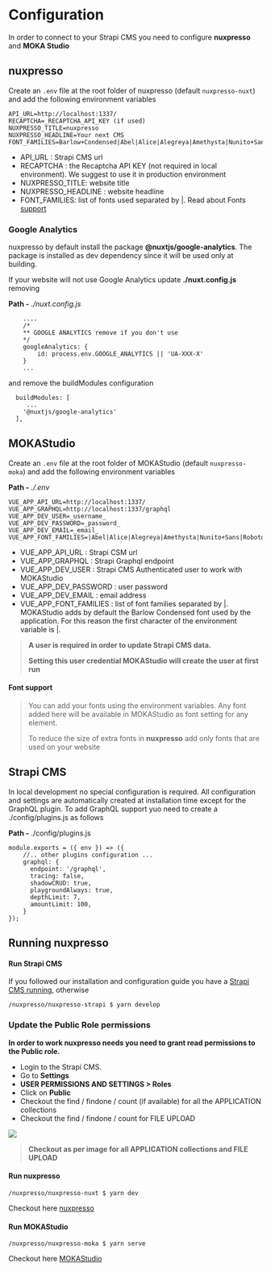 # Configuration

In order to connect to your Strapi CMS you need to configure **nuxpresso** and **MOKA Studio**

## nuxpresso

Create an ```.env``` file at the root folder of nuxpresso (default ```nuxpresso-nuxt```) and add the following environment variables

```
API_URL=http://localhost:1337/
RECAPTCHA=_RECAPTCHA_API_KEY (if used)
NUXPRESSO_TITLE=nuxpresso
NUXPRESSO_HEADLINE=Your next CMS
FONT_FAMILIES=Barlow+Condensed|Abel|Alice|Alegreya|Amethysta|Nunito+Sans|Roboto|Quattrocento|Raleway|Lora|PT+Sans
```

- API_URL : Strapi CMS url
- RECAPTCHA : the Recaptcha API KEY (not required in local environment). We suggest to use it in production environment
- NUXPRESSO_TITLE: website title
- NUXPRESSO_HEADLINE : website headline
- FONT_FAMILIES: list of fonts used separated by |. Read about Fonts [support](/guide/configuration.html#font-support)


### Google Analytics

nuxpresso by default install the package **@nuxtjs/google-analytics**. The package is installed as dev dependency since it will be used only at building.

If your website will not use Google Analytics update **./nuxt.config.js** removing 

**Path -** *./nuxt.config.js*
```
    ....
    /*
    ** GOOGLE ANALYTICS remove if you don't use
    */
    googleAnalytics: {
        id: process.env.GOOGLE_ANALYTICS || 'UA-XXX-X'
    }
    ...
```

and remove the buildModules configuration


```
  buildModules: [
     ...
    '@nuxtjs/google-analytics'
  ],
```

## MOKAStudio

Create an ```.env``` file at the root folder of MOKAStudio (default ```nuxpresso-moka```) and add the following environment variables

**Path -** *./.env*
```
VUE_APP_API_URL=http://localhost:1337/
VUE_APP_GRAPHQL=http://localhost:1337/graphql
VUE_APP_DEV_USER=_username_
VUE_APP_DEV_PASSWORD=_password_
VUE_APP_DEV_EMAIL=_email_
VUE_APP_FONT_FAMILIES=|Abel|Alice|Alegreya|Amethysta|Nunito+Sans|Roboto|Quattrocento|Raleway|Lora|PT+Sans
```

- VUE_APP_API_URL : Strapi CSM url
- VUE_APP_GRAPHQL : Strapi Graphql endpoint
- VUE_APP_DEV_USER : Strapi CMS Authenticated user to work with MOKAStudio
- VUE_APP_DEV_PASSWORD : user password
- VUE_APP_DEV_EMAIL : email address
- VUE_APP_FONT_FAMILIES : list of font families separated by |. MOKAStudio adds by default the Barlow Condensed font used by the application. For this reason the first character of the environment variable is |.

> **A user is required in order to update Strapi CMS data.**
>
> **Setting this user credential MOKAStudio will create the user at first run**

#### Font support

> You can add your fonts using the environment variables. Any font added here will be available in MOKAStudio as font setting for any element. 
>
> To reduce the size of extra fonts in **nuxpresso** add only fonts that are used on your website 



## Strapi CMS

In local development no special configuration is required. All configuration and settings are automatically created at installation time except for the GraphQL plugin. To add GraphQL support yuo need to create a 
./config/plugins.js as follows

**Path -** ./config/plugins.js

```
module.exports = ({ env }) => ({
    //.. other plugins configuration ...
    graphql: {
      endpoint: '/graphql',
      tracing: false,
      shadowCRUD: true,
      playgroundAlways: true,
      depthLimit: 7,
      amountLimit: 100,
    }
});
```




## Running nuxpresso 


#### Run Strapi CMS
If you followed our installation and configuration guide you have a [Strapi CMS running](http://localhost:1337/admin), otherwise 

```
/nuxpresso/nuxpresso-strapi $ yarn develop
```

### Update the Public Role permissions

**In order to work nuxpresso needs you need to grant read permissions to the Public role.**

- Login to the Strapi CMS.
- Go to **Settings**
- **USER PERMISSIONS AND SETTINGS > Roles**
- Click on **Public**
- Checkout the find / findone / count (if available) for all the APPLICATION collections
- Checkout the find / findone / count for FILE UPLOAD

<img src="https://res.cloudinary.com/moodgiver/image/upload/v1610886096/strapi_public_permissions_c6999fee15.png"/>

> **Checkout as per image for all APPLICATION collections and FILE UPLOAD**



#### Run nuxpresso
```
/nuxpresso/nuxpresso-nuxt $ yarn dev
```
Checkout here [nuxpresso](http://localhost:3000)

#### Run MOKAStudio

```
/nuxpresso/nuxpresso-moka $ yarn serve
```
Checkout here [MOKAStudio](http://localhost:8080)
